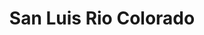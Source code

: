 ---
title: San Luis Rio Colorado
url: /san-luis-rio-colorado/
latitude: 32.473
longitude: -114.763
---